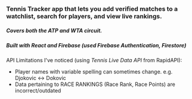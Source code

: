 ### Tennis Tracker app that lets you add verified matches to a watchlist, search for players, and view live rankings. 

##### Covers both the ATP and WTA circuit.

##### Built with React and Firebase (used Firebase Authentication, Firestore)

API Limitations I've noticed (using _Tennis Live Data API_ from RapidAPI):  
- Player names with variable spelling can sometimes change. e.g. Djokovic <-> Dokovic
- Data pertaining to RACE RANKINGS (Race Rank, Race Points) are incorrect/outdated
